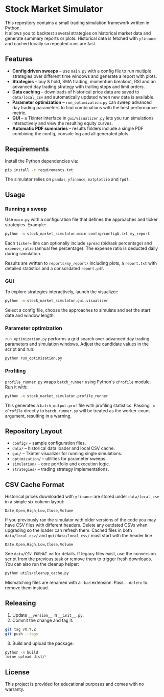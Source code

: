 # Stock Market Simulator

This repository contains a small trading simulation framework written in Python.  
It allows you to backtest several strategies on historical market data and generate
summary reports or plots.  Historical data is fetched with `yfinance` and cached
locally so repeated runs are fast.

## Features
- **Config driven sweeps** – use `main.py` with a config file to run multiple
  strategies over different time windows and generate a report with plots.
- **Strategies** – buy & hold, SMA trading, momentum breakout, RSI and an
  advanced day trading strategy with trailing stops and limit orders.
- **Data caching** – downloads of historical price data are saved to
  `data/local_csv` and automatically updated when new data is available.
- **Parameter optimization** – `run_optimization.py` can sweep advanced day
  trading parameters to find combinations with the best performance metric.
- **GUI** – a Tkinter interface in `gui/visualizer.py` lets you run simulations
  interactively and view the resulting equity curves.
- **Automatic PDF summaries** – results folders include a single PDF combining
  the config, console log and all generated plots.

## Requirements
Install the Python dependencies via:

```bash
pip install -r requirements.txt
```

The simulator relies on `pandas`, `yfinance`, `matplotlib` and `fpdf`.

## Usage
### Running a sweep
Use `main.py` with a configuration file that defines the approaches and ticker
strategies.  Example:

```bash
python -m stock_market_simulator.main config/configA.txt my_report
```

Each `ticker=` line can optionally include `spread` (bid/ask percentage) and
`expense_ratio` (annual fee percentage).  The expense ratio is deducted daily
during simulation.

Results are written to `reports/my_report/` including plots, a `report.txt`
with detailed statistics and a consolidated `report.pdf`.

### GUI
To explore strategies interactively, launch the visualizer:

```bash
python -m stock_market_simulator.gui.visualizer
```

Select a config file, choose the approaches to simulate and set the start date
and window length.

### Parameter optimization
`run_optimization.py` performs a grid search over advanced day trading
parameters and simulation windows.  Adjust the candidate values in the script
and run:

```bash
python run_optimization.py
```

### Profiling
`profile_runner.py` wraps `batch_runner` using Python's `cProfile` module. Run it with:

```bash
python -m stock_market_simulator.profile_runner
```

This generates a `batch_output.prof` file with profiling statistics.
Passing `-m cProfile` directly to `batch_runner.py` will be treated as the
worker-count argument, resulting in a warning.

## Repository Layout
- `config/` – sample configuration files.
- `data/` – historical data loader and local CSV cache.
- `gui/` – Tkinter visualizer for running single simulations.
- `optimization/` – utilities for parameter sweeps.
- `simulation/` – core portfolio and execution logic.
- `strategies/` – trading strategy implementations.

## CSV Cache Format
Historical prices downloaded with `yfinance` are stored under
`data/local_csv` in a simple six column layout:

```
Date,Open,High,Low,Close,Volume
```

If you previously ran the simulator with older versions of the code you may
have CSV files with different headers.  Delete any outdated CSVs when
upgrading so the loader can refresh them.  Cached files in both
`data/local_csv/` and `gui/data/local_csv/` must start with the header line

```
Date,Open,High,Low,Close,Volume
```

See `data/CSV_FORMAT.md` for details.  If legacy files exist, use the
conversion script from the previous task or remove them to trigger fresh
downloads.  You can also run the cleanup helper:

```bash
python utils/cleanup_cache.py
```

Mismatching files are renamed with a `.bad` extension.  Pass `--delete`
to remove them instead.

## Releasing
1. Update `__version__` in `__init__.py`.
2. Commit the change and tag it:

```bash
git tag vX.Y.Z
git push --tags
```

3. Build and upload the package:

```bash
python -m build
twine upload dist/*
```

## License
This project is provided for educational purposes and comes with no warranty.
